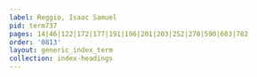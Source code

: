 ```yaml
---
label: Reggio, Isaac Samuel
pid: term737
pages: 14|46|122|172|177|191|196|201|203|252|270|590|603|782
order: '0813'
layout: generic_index_term
collection: index-headings
---
```

